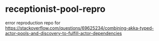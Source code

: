 # receptionist-pool-repro
error reproduction repo for https://stackoverflow.com/questions/69625234/combining-akka-typed-actor-pools-and-discovery-to-fulfill-actor-dependencies
